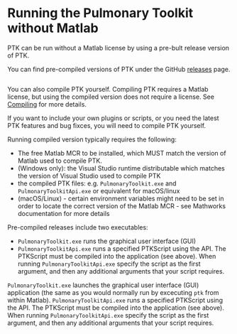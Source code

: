 # Running the Pulmonary Toolkit without Matlab

PTK can be run without a Matlab license by using a pre-bult release version of PTK.

You can find pre-compiled versions of PTK under the GitHub [releases](https://github.com/tomdoel/pulmonarytoolkit/releases) page.

```{warning} Pre-built releases are not available for the latest versions of the Pulmonary Toolkit. The available versions do not have the latest featuers and bug fixes.
```

You can also compile PTK yourself. Compiling PTK requires a Matlab license, but using the compiled version does not require a license. See [Compiling](../developer/compiling.md) for more details.

If you want to include your own plugins or scripts, or you need the latest PTK features and bug fixces, you will need to compile PTK yourself.

Running compiled version typically requires the following:
 * The free Matlab MCR to be installed, which MUST match the version of Matlab used to compile PTK.
 * (Windows only): the Visual Studio runtime distributable which matches the version of Visual Studio used to compile PTK
 * the compiled PTK files: e.g. `PulmonaryToolkit.exe` and `PulmonaryToolkitApi.exe` or equivalent for macOS/linux
 * (macOS/Linux) - certain environment variables might need to be set in order to locate the correct version of the Matlab MCR - see Mathworks documentation for more details

Pre-compiled releases include two executables:

* `PulmonaryToolkit.exe` runs the graphical user interface (GUI)
* `PulmonaryToolkitApi.exe` runs a specified PTKScript using the API. The PTKScript must be compiled into the application (see above). When running `PulmonaryToolkitApi.exe` specify the script as the first argument, and then any additional arguments that your script requires.


`PulmonaryToolkit.exe` launches the graphical user interface (GUI) application (the same as you would normally run by excecuting `ptk` from within Matlab). 
`PulmonaryToolkitApi.exe` runs a specified PTKScript using the API. The PTKScript must be compiled into the application (see above). When running `PulmonaryToolkitApi.exe` specify the script as the first argument, and then any additional arguments that your script requires.
